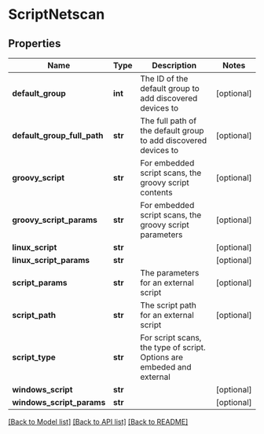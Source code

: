 # ScriptNetscan

## Properties
Name | Type | Description | Notes
------------ | ------------- | ------------- | -------------
**default_group** | **int** | The ID of the default group to add discovered devices to | [optional] 
**default_group_full_path** | **str** | The full path of the default group to add discovered devices to | [optional] 
**groovy_script** | **str** | For embedded script scans, the groovy script contents | [optional] 
**groovy_script_params** | **str** | For embedded script scans, the groovy script parameters | [optional] 
**linux_script** | **str** |  | [optional] 
**linux_script_params** | **str** |  | [optional] 
**script_params** | **str** | The parameters for an external script | [optional] 
**script_path** | **str** | The script path for an external script | [optional] 
**script_type** | **str** | For script scans, the type of script. Options are embeded and external | 
**windows_script** | **str** |  | [optional] 
**windows_script_params** | **str** |  | [optional] 

[[Back to Model list]](../README.md#documentation-for-models) [[Back to API list]](../README.md#documentation-for-api-endpoints) [[Back to README]](../README.md)


